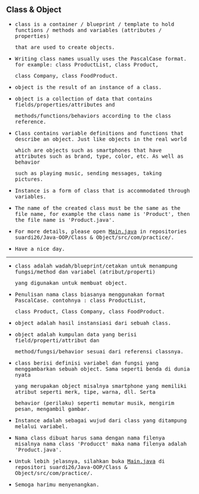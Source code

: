 ## Class & Object

- <samp>class is a container / blueprint / template to hold functions / methods and variables (attributes / properties)</samp> 
 
  <samp>that are used to create objects.</samp> 

- <samp>Writing class names usually uses the PascalCase format. for example: class ProductList, class Product,</samp> 
 
  <samp>class Company, class FoodProduct.</samp>

- <samp>object is the result of an instance of a class.</samp>
 
- <samp>object is a collection of data that contains fields/properties/attributes and</samp> 

  <samp>methods/functions/behaviors according to the class reference.</samp>

- <samp>Class contains variable definitions and functions that describe an object. Just like objects in the real world</samp> 
 
  <samp>which are objects such as smartphones that have attributes such as brand, type, color, etc. As well as behavior</samp> 
 
  <samp>such as playing music, sending messages, taking pictures.</samp>
  
- <samp>Instance is a form of class that is accommodated through variables.</samp>

- <samp>The name of the created class must be the same as the file name, for example the class name is 'Product', then the file name is 'Product.java'.</samp>

- <samp>For more details, please open [Main.java](https://github.com/suardi26/Java-OOP/blob/main/Class%20%26%20Object/src/com/practice/Main.java) in repositories suardi26/Java-OOP/Class & Object/src/com/practice/.</samp>

- <samp>Have a nice day.</samp>

      
 ---
  
- <samp>class adalah wadah/blueprint/cetakan untuk menampung fungsi/method dan variabel (atribut/properti)</samp>  
 
  <samp> yang digunakan untuk membuat object.</samp>  

- <samp>Penulisan nama class biasanya menggunakan format PascalCase. contohnya : class ProductList,</samp>  
 
  <samp>class Product, Class Company, class FoodProduct.</samp>
  
- <samp>object adalah hasil instansiasi dari sebuah class.</samp> 
 
- <samp>object adalah kumpulan data yang berisi field/properti/attribut dan</samp> 
 
  <samp>method/fungsi/behavior sesuai dari referensi classnya.</samp>

- <samp>class berisi definisi variabel dan fungsi yang menggambarkan sebuah object. Sama seperti benda di dunia nyata</samp> 
 
  <samp>yang merupakan object misalnya smartphone yang memiliki atribut seperti merk, tipe, warna, dll. Serta </samp>
 
  <samp>behavior (perilaku) seperti memutar musik, mengirim pesan, mengambil gambar.</samp>
 
- <samp>Instance adalah sebagai wujud dari class yang ditampung melalui variabel.</samp>

- <samp>Nama class dibuat harus sama dengan nama filenya misalnya nama class 'Producct' maka nama filenya adalah 'Product.java'.</samp>

- <samp>Untuk lebih jelasnya, silahkan buka [Main.java](https://github.com/suardi26/Java-OOP/blob/main/Class%20%26%20Object/src/com/practice/Main.java) di repositori   suardi26/Java-OOP/Class & Object/src/com/practice/.</samp>

- <samp>Semoga harimu menyenangkan.</samp>
   
